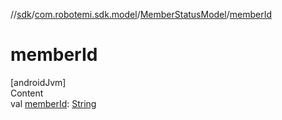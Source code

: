 //[sdk](../../../index.md)/[com.robotemi.sdk.model](../index.md)/[MemberStatusModel](index.md)/[memberId](member-id.md)



# memberId  
[androidJvm]  
Content  
val [memberId](member-id.md): [String](https://kotlinlang.org/api/latest/jvm/stdlib/kotlin/-string/index.html)  



